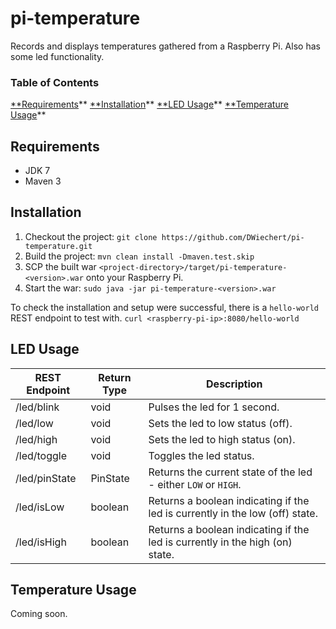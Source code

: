# pi-temperature
Records and displays temperatures gathered from a Raspberry Pi. Also has some led functionality.

### Table of Contents
[**Requirements](#requirements)**
[**Installation](#installation)**
[**LED Usage](#led-usage)**
[**Temperature Usage](#temperature-usage)**

## Requirements
* JDK 7
* Maven 3

## Installation
1. Checkout the project:
```git clone https://github.com/DWiechert/pi-temperature.git```
2. Build the project:
```mvn clean install -Dmaven.test.skip```
3. SCP the built war `<project-directory>/target/pi-temperature-<version>.war` onto your Raspberry Pi.
4. Start the war:
```sudo java -jar pi-temperature-<version>.war```

To check the installation and setup were successful, there is a `hello-world` REST endpoint to test with.
```curl <raspberry-pi-ip>:8080/hello-world```

## LED Usage
REST Endpoint | Return Type | Description
--- | --- | ---
/led/blink | void | Pulses the led for 1 second.
/led/low | void | Sets the led to low status (off).
/led/high | void | Sets the led to high status (on).
/led/toggle | void | Toggles the led status.
/led/pinState | PinState | Returns the current state of the led - either `LOW` or `HIGH`.
/led/isLow | boolean | Returns a boolean indicating if the led is currently in the low (off) state.
/led/isHigh | boolean | Returns a boolean indicating if the led is currently in the high (on) state.

## Temperature Usage
Coming soon.
